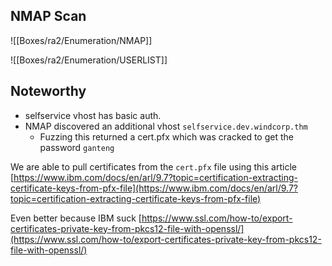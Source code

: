 ## NMAP Scan
![[Boxes/ra2/Enumeration/NMAP]]


![[Boxes/ra2/Enumeration/USERLIST]]

## Noteworthy 
- selfservice vhost has basic auth.
- NMAP discovered an additional vhost `selfservice.dev.windcorp.thm`
	- Fuzzing this returned a cert.pfx which was cracked to get the password `ganteng`


We are able to pull certificates from the `cert.pfx` file using this article 
[https://www.ibm.com/docs/en/arl/9.7?topic=certification-extracting-certificate-keys-from-pfx-file](https://www.ibm.com/docs/en/arl/9.7?topic=certification-extracting-certificate-keys-from-pfx-file)


Even better because IBM suck
[https://www.ssl.com/how-to/export-certificates-private-key-from-pkcs12-file-with-openssl/](https://www.ssl.com/how-to/export-certificates-private-key-from-pkcs12-file-with-openssl/)


